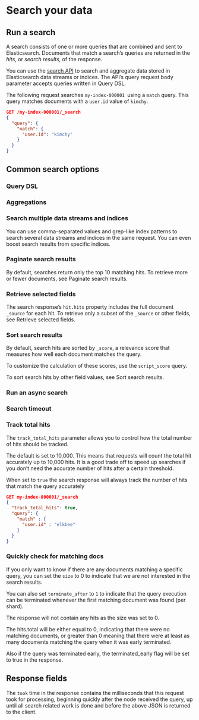 # Search your data

## Run a search

A search consists of one or more queries that are combined and sent to Elasticsearch. Documents that match a search’s queries are returned in the _hits_, or _search results_, of the response.

You can use the [search API](https://www.elastic.co/guide/en/elasticsearch/reference/7.17/search-search.html) to search and aggregate data stored in Elasticsearch data streams or indices. The API’s query request body parameter accepts queries written in Query DSL.

The following request searches `my-index-000001 `using a `match` query. This query matches documents with a `user.id` value of `kimchy`.

```json
GET /my-index-000001/_search
{
  "query": {
    "match": {
      "user.id": "kimchy"
    }
  }
}
```

## Common search options

### Query DSL

### Aggregations

### Search multiple data streams and indices

You can use comma-separated values and grep-like index patterns to search several data streams and indices in the same request. You can even boost search results from specific indices.

### Paginate search results

By default, searches return only the top 10 matching hits. To retrieve more or fewer documents, see Paginate search results.

### Retrieve selected fields

The search response’s `hit.hits` property includes the full document `_source` for each hit. To retrieve only a subset of the `_source` or other fields, see Retrieve selected fields.

### Sort search results

By default, search hits are sorted by `_score`, a relevance score that measures how well each document matches the query. 

To customize the calculation of these scores, use the `script_score` query. 

To sort search hits by other field values, see Sort search results.

### Run an async search

### Search timeout

### Track total hits

The `track_total_hits` parameter allows you to control how the total number of hits should be tracked.

The default is set to 10,000. This means that requests will count the total hit accurately up to 10,000 hits. It is a good trade off to speed up searches if you don’t need the accurate number of hits after a certain threshold.

When set to `true` the search response will always track the number of hits that match the query accurately

```json
GET my-index-000001/_search
{
  "track_total_hits": true,
  "query": {
    "match" : {
      "user.id" : "elkbee"
    }
  }
}
```

### Quickly check for matching docs

If you only want to know if there are any documents matching a specific query, you can set the `size` to 0 to indicate that we are not interested in the search results.

You can also set `terminate_after` to `1` to indicate that the query execution can be terminated whenever the first matching document was found (per shard).

The response will not contain any hits as the size was set to 0. 

The hits.total will be either equal to 0, indicating that there were no matching documents, or greater than 0 meaning that there were at least as many documents matching the query when it was early terminated. 

Also if the query was terminated early, the terminated_early flag will be set to true in the response.


## Response fields

The `took` time in the response contains the milliseconds that this request took for processing, beginning quickly after the node received the query, up until all search related work is done and before the above JSON is returned to the client.